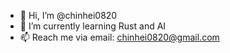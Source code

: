 - 👋 Hi, I’m @chinhei0820
- 🌱 I’m currently learning Rust and AI
- 📫 Reach me via email: chinhei0820@gmail.com

<!---
chinhei0820/chinhei0820 is a ✨ special ✨ repository because its `README.md` (this file) appears on your GitHub profile.
You can click the Preview link to take a look at your changes.
--->
